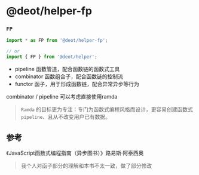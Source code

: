 # @deot/helper-fp

### `FP`
```js
import * as FP from '@deot/helper-fp';

// or
import { FP } from '@deot/helper';

```

- pipeline 函数管道，配合函数链的函数式工具
- combinator 函数组合子，配合函数链的控制流
- functor 函子，用于形成函数链，配合异常异步等行为

combinator / pipeline 可以考虑直接使用ramda

> `Ramda` 的目标更为专注：专门为函数式编程风格而设计，更容易创建函数式 `pipeline`、且从不改变用户已有数据。

## 参考

《JavaScript函数式编程指南（异步图书）》路易斯·阿泰西奥
> 我个人对函子部分的理解和本书不太一致，做了部分修改